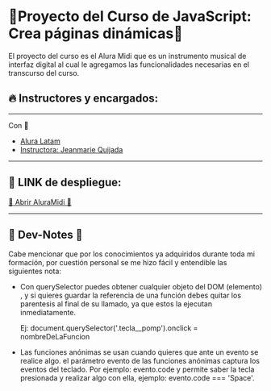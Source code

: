 # 🚀Proyecto del Curso de JavaScript: Crea páginas dinámicas🚀

El proyecto del curso es el Alura Midi que es un instrumento musical de interfaz digital al cual le agregamos las funcionalidades necesarias en el transcurso del curso.

## :fire: Instructores y encargados:

---
 Con :blue_heart: 
- [Alura Latam](https://www.aluracursos.com/) 
- [Instructora: Jeanmarie Quijada](https://github.com/JeanmarieAluraLatam)

---
## 🚀 LINK de despliegue:
[:open_file_folder: Abrir AluraMidi :open_file_folder:](https://luisfervr.github.io/AluraMidi-Curso/)

---
## :page_with_curl: Dev-Notes :page_with_curl:
Cabe mencionar que por los conocimientos ya adquiridos durante toda mi formación, por cuestión personal se me hizo fácil y entendible las siguientes nota:

* Con querySelector puedes obtener cualquier objeto del DOM (elemento) , y si quieres guardar la referencia de una función debes quitar los parentesis al final de su llamado, ya que estos la ejecutan inmediatamente.

  Ej: document.querySelector('.tecla__pomp').onclick = nombreDeLaFuncion

* Las funciones anónimas se usan cuando quieres que ante un evento se realice algo.
el parámetro evento de las funciones anónimas captura los eventos del teclado. Por ejemplo:
evento.code y permite  saber la tecla presionada y realizar algo con ella, ejemplo:
evento.code === 'Space'.
